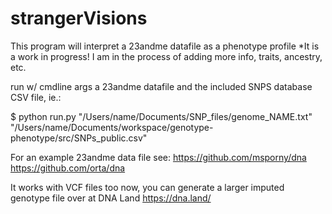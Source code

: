 strangerVisions
===============
This program will interpret a 23andme datafile as a phenotype profile
*It is a work in progress! I am in the process of adding more info, traits, ancestry, etc. 

run w/ cmdline args
a 23andme datafile and the included SNPS database CSV file, ie.:

$ python run.py "/Users/name/Documents/SNP_files/genome_NAME.txt" "/Users/name/Documents/workspace/genotype-phenotype/src/SNPs_public.csv"


For an example 23andme data file see:
https://github.com/msporny/dna
https://github.com/orta/dna

It works with VCF files too now, you can generate a larger imputed genotype file over at
DNA Land 
https://dna.land/